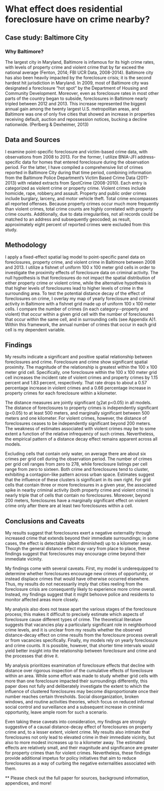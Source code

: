 # What effect does residential foreclosure have on crime nearby?

## Case study: Baltimore City
### Why Baltimore?
The largest city in Maryland, Baltimore is infamous for its high crime rates, with levels of property crime and violent crime that by far exceed the national average (Fenton, 2014; FBI UCR Data, 2008-2014). Baltimore city has also been heavily impacted by the foreclosure crisis; it is the second hardest hit jurisdiction in Maryland. In 2009, most of Baltimore city was designated a foreclosure “hot spot” by the Department of Housing and Community Development. Moreover, even as foreclosure rates in most other parts of the country began to subside, foreclosures in Baltimore nearly tripled between 2012 and 2013. This increase represented the biggest annual gain among the twenty largest U.S. metropolitan areas, and Baltimore was one of only five cities that showed an increase in properties receiving default, auction and repossession notices, bucking a decline nationwide. (Perlberg & Dexheimer, 2013)

## Data and Sources
I examine point-specific foreclosure and victim-based crime data, with observations from 2008 to 2013. For the former, I utilize BNIA-JFI address-specific data for homes that entered foreclosure during the observation period. For the latter, I have compiled a comprehensive list of crimes reported in Baltimore City during that time period, combining information from the Baltimore Police Department’s Victim Based Crime Data (2011-2013) with related extracts from SpotCrime (2008-2010). Each entry is categorized as violent crime or property crime. Violent crimes include homicide, rape, robbery,and assault. Property and public order crimes include burglary, larceny, and motor vehicle theft. Total crime encompasses all reported offenses. Because property crimes occur much more frequently than violent crimes, total crime counts are highly correlated with property crime counts. Additionally, due to data irregularities, not all records could be matched to an address and subsequently geocoded; as result, approximately eight percent of reported crimes were excluded from this study.

## Methodology
I apply a fixed-effect spatial lag model to point-specific panel data on foreclosures, property crime, and violent crime in Baltimore between 2008 and 2013. I utilize a fishnet of uniform 100 x 100 meter grid cells in order to investigate the proximity effects of foreclosure data on criminal activity. The null hypothesis is that foreclosures do not impact the spatial distribution of either property crime or violent crime, while the alternative hypothesis is that higher levels of foreclosures lead to higher levels of crime in the surrounding area.
To test the potential distance decay of the effect of foreclosures on crime, I overlay my map of yearly foreclosure and criminal activity in Baltimore with a fishnet grid made up of uniform 100 x 100 meter cells. I compare the number of crimes (in each category--property and violent) that occur within a given grid cell with the number of foreclosures that occur within the same cell, and in surrounding cells (see Appendix A)1. Within this framework, the annual number of crimes that occur in each grid cell is my dependent variable.

## Findings
My results indicate a significant and positive spatial relationship between foreclosures and crime. Foreclosure and crime show significant spatial proximity. The magnitude of the relationship is greatest within the 100 x 100 meter grid cell. Specifically, one foreclosure within the 100 x 100 meter grid cell increases the incident rate of violent crimes and property crimes by 1.15 percent and 1.83 percent, respectively. That rate drops to about a 0.57 percentage increase in violent crimes and a 0.66 percentage increase in property crimes for each foreclosure within a kilometer.

The distance measures are jointly significant (χ2at p<0.05) in all models. The distance of foreclosures to property crimes is independently significant (p<0.05) to at least 500 meters, and marginally significant between 500 meters and one kilometer. For violent crimes, however, the distance of foreclosures ceases to be independently significant beyond 200 meters. The weakness of estimates associated with violent crimes may be to some extent a function of the relative infrequency of such crimes. Nevertheless, the empirical pattern of a distance decay effect remains apparent across all models.

Excluding cells that contain only water, on average there are about six crimes per grid cell during the observation period. The number of crimes per grid cell ranges from zero to 278, while foreclosure listings per cell range from zero to sixteen.
Both crime and foreclosures tend to cluster, exhibiting a contagion-like pattern across urban space. Estimates suggest that the influence of these clusters is significant in its own right. For grid cells that contain three or more foreclosures in a given year, the associated spike in nearby criminal activity (both property crime and violent crime) is nearly triple that of cells that contain no foreclosures. Moreover, beyond 200 meters, foreclosures have a marginally significant effect on violent crime only after there are at least two foreclosures within a cell.

## Conclusions and Caveats
My results suggest that foreclosures exert a negative externality through increased crime that extends beyond their immediate surroundings; in some cases, the effect is detectable (albeit diminished) up to a kilometer away. Though the general distance effect may vary from place to place, these findings suggest that foreclosures may encourage crime beyond their immediate vicinity.

My findings come with several caveats. First, my model is underequipped to determine whether foreclosures encourage new crimes of opportunity, or instead displace crimes that would have otherwise occurred elsewhere. Thus, my results do not necessarily imply that cities reeling from the foreclosure crisis are consequently likely to experience more crime overall. Instead, my findings suggest that it might behoove police and residents to monitor affected areas more closely.

My analysis also does not tease apart the various stages of the foreclosure process; this makes it difficult to precisely estimate which aspects of foreclosure cause different types of crime. The theoretical literature suggests that vacancies play a particularly significant role in neighborhood crime levels, and it is unclear from my results whether the observed distance-decay effect on crime results from the foreclosure process overall or from vacancies specifically. Finally, my models rely on yearly foreclosure and crime counts. It is possible, however, that shorter time intervals would yield better insight into the relationship between foreclosure and crime and the processes that drive it.

My analysis prioritizes examination of foreclosure effects that decline with distance over rigorous inspection of the cumulative effects of foreclosure within an area. While some effort was made to study whether grid cells with more than one foreclosure impacted their surroundings differently, this paper does not fully and deliberately investigate the extent to which the influence of clustered foreclosures may become disproportionate once their number reaches certain thresholds. Social disorganization, broken windows, and routine activities theories, which focus on reduced informal social control and surveillance and a subsequent increase in criminal opportunity, leave ample room for such a scenario.

Even taking these caveats into consideration, my findings are strongly suggestive of a causal distance-decay effect of foreclosures on property crime and, to a lesser extent, violent crime. My results also intimate that foreclosures not only lead to elevated crime in their immediate vicinity, but also to more modest increases up to a kilometer away. The estimated effects are relatively small, and their magnitude and significance are greater for property crimes than for violent crimes. Nevertheless, these findings provide additional impetus for policy initiatives that aim to reduce foreclosures as a way of curbing the negative externalities associated with them.

** Please check out the full paper for sources, background information, appendices, and more!


